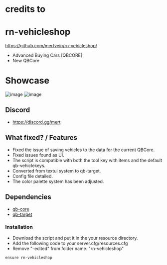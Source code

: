 # credits to
# rn-vehicleshop

https://github.com/mertvein/rn-vehicleshop/

- Advanced Buying Cars [QBCORE]
- New QBCore

# Showcase
![image](https://github.com/mertvein/rn-vehicleshop/assets/79944577/0cedd069-a151-4a52-8d28-66338deb0484)
![image](https://github.com/mertvein/rn-vehicleshop/assets/79944577/35430da3-7eed-42f5-bd04-5819dec9f544)

## Discord
- https://discord.gg/mert

## What fixed? / Features
- Fixed the issue of saving vehicles to the data for the current QBCore.
- Fixed issues found as UI.
- The script is compatible with both the tool key with items and the default qb-vehiclekeys.
- Converted from textui system to qb-target.
- Config file detailed.
- The color palette system has been adjusted.

## Dependencies
- [qb-core](https://github.com/qbcore-framework/qb-core)
- [qb-target](https://github.com/qbcore-framework/qb-target)

### Installation
- Download the script and put it in the your resource directory.
- Add the following code to your server.cfg/resources.cfg
- Remove "-edited" from folder name. "rn-vehicleshop"
```
ensure rn-vehicleshop
```
